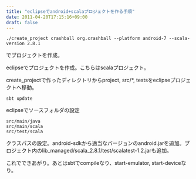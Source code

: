 ```yaml
---
title: "eclipseでandroid+scalaプロジェクトを作る手順"
date: 2011-04-20T17:15:16+09:00
draft: false
---
```

```
./create_project crashball org.crashball --platform android-7 --scala-version 2.8.1
```
でプロジェクトを作成。

eclipseでプロジェクトを作成。こちらはscalaプロジェクト。

create_projectで作ったディレクトリからproject, src/*, testsをeclipseプロジェクトへ移動。
```
sbt update
```
eclipseでソースフォルダの設定
```
src/main/java
src/main/scala
src/test/scala
```
クラスパスの設定。android-sdkから適当なバージョンのandroid.jarを追加。プロジェクト内のlib_managed/scala_2.8.1/test/scalatest-1.2.jarも追加。

これでできあがり。あとはsbtでcompileなり、start-emulator, start-deviceなり。

